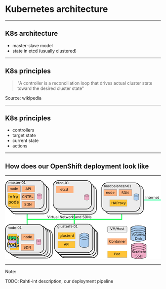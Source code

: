 # Kubernetes architecture

---

## K8s architecture
* master-slave model
* state in etcd (usually clustered)

---

## K8s principles

> "A controller is a reconciliation loop that drives actual cluster state toward the desired cluster state"

Source: wikipedia

---

## K8s principles

* controllers
* target state
* current state
* actions

---

## How does our OpenShift deployment look like

---

![Openshift deployment](img/openshift_deployment.png)

---

Note:

TODO: Rahti-int description, our deployment pipeline
